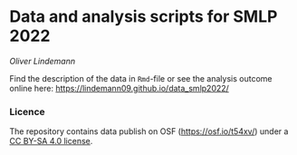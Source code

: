 # Data and analysis scripts for SMLP 2022

*Oliver Lindemann*

Find the description of the data in `Rmd`-file or see the analysis outcome online here: https://lindemann09.github.io/data_smlp2022/

### Licence

The repository contains data publish on OSF (<https://osf.io/t54xv/>) under a [CC BY-SA 4.0 license](http://creativecommons.org/licenses/by-sa/4.0/).
